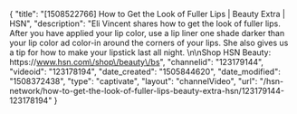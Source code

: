 {
    "title": "[1508522766] How to Get the Look of Fuller Lips | Beauty Extra | HSN",
    "description": "Eli Vincent shares how to get the look of fuller lips. After you have applied your lip color, use a lip liner one shade darker than your lip color ad color-in around the corners of your lips. She also gives us a tip for how to make your lipstick last all night. \n\nShop HSN Beauty: https:\/\/www.hsn.com\/shop\/beauty\/bs",
    "channelid": "123179144",
    "videoid": "123178194",
    "date_created": "1505844620",
    "date_modified": "1508372438",
    "type": "captivate",
    "layout": "channelVideo",
    "url": "\/hsn-network\/how-to-get-the-look-of-fuller-lips-beauty-extra-hsn\/123179144-123178194"
}